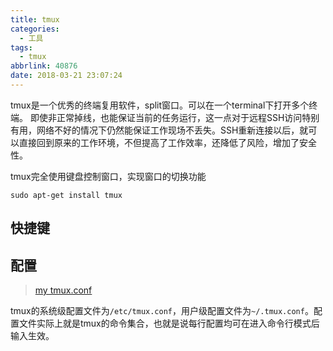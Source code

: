 ```yaml
---
title: tmux
categories:
  - 工具
tags:
  - tmux
abbrlink: 40876
date: 2018-03-21 23:07:24
---
```


tmux是一个优秀的终端复用软件，split窗口。可以在一个terminal下打开多个终端。
即使非正常掉线，也能保证当前的任务运行，这一点对于远程SSH访问特别有用，网络不好的情况下仍然能保证工作现场不丢失。SSH重新连接以后，就可以直接回到原来的工作环境，不但提高了工作效率，还降低了风险，增加了安全性。

tmux完全使用键盘控制窗口，实现窗口的切换功能

```
sudo apt-get install tmux
```
<!--more-->

## 快捷键


## 配置

>[my tmux.conf](https://raw.githubusercontent.com/Winddoing/vim_work_config/master/.tmux.conf)

tmux的系统级配置文件为`/etc/tmux.conf`，用户级配置文件为`~/.tmux.conf`。配置文件实际上就是tmux的命令集合，也就是说每行配置均可在进入命令行模式后输入生效。
